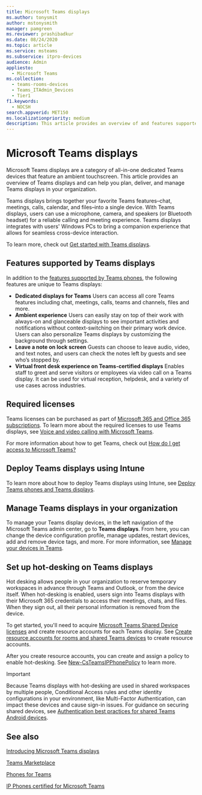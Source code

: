 ```yaml
---
title: Microsoft Teams displays
ms.author: tonysmit
author: mstonysmith
manager: pamgreen
ms.reviewer: prashibadkur
ms.date: 08/24/2020
ms.topic: article
ms.service: msteams
ms.subservice: itpro-devices
audience: Admin
appliesto: 
  - Microsoft Teams
ms.collection: 
  - teams-rooms-devices
  - Teams_ITAdmin_Devices
  - Tier1
f1.keywords: 
  - NOCSH
search.appverid: MET150
ms.localizationpriority: medium
description: This article provides an overview of and features supported by Microsoft Teams displays.
---
```


# Microsoft Teams displays

Microsoft Teams displays are a category of all-in-one dedicated Teams devices that feature an ambient touchscreen. This article provides an overview of Teams displays and can help you plan, deliver, and manage Teams displays in your organization.

Teams displays brings together your favorite Teams features&ndash;chat, meetings, calls, calendar, and files&ndash;into a single device. With Teams displays, users can use a microphone, camera, and speakers (or Bluetooth headset) for a reliable calling and meeting experience. Teams displays integrates with users' Windows PCs to bring a companion experience that allows for seamless cross-device interaction.

To learn more, check out [Get started with Teams displays](https://support.microsoft.com/office/get-started-with-teams-displays-ff299825-7f13-4528-96c2-1d3437e6d4e6).

## Features supported by Teams displays

In addition to the [features supported by Teams phones](phones-for-teams.md#features-supported-by-teams-phones), the following features are unique to Teams displays:

- **Dedicated displays for Teams** Users can access all core Teams features including chat, meetings, calls, teams and channels, files and more.
- **Ambient experience** Users can easily stay on top of their work with always-on and glanceable displays to see important activities and notifications without context-switching on their primary work device. Users can also personalize Teams displays by customizing the background through settings.
- **Leave a note on lock screen** Guests can choose to leave audio, video, and text notes, and users can check the notes left by guests and see who’s stopped by.  
- **Virtual front desk experience on Teams-certified displays** Enables staff to greet and serve visitors or employees via video call on a Teams display. It can be used for virtual reception, helpdesk, and a variety of use cases across industries.
  
## Required licenses

Teams licenses can be purchased as part of [Microsoft 365 and Office 365 subscriptions](/office365/servicedescriptions/teams-service-description). To learn more about the required licenses to use Teams displays, see [Voice and video calling with Microsoft Teams](https://products.office.com/microsoft-teams/voice-calling).

For more information about how to get Teams, check out [How do I get access to Microsoft Teams?](https://support.office.com/article/fc7f1634-abd3-4f26-a597-9df16e4ca65b)

## Deploy Teams displays using Intune

To learn more about how to deploy Teams displays using Intune, see [Deploy Teams phones and Teams displays](phones-displays-deploy.md).

## Manage Teams displays in your organization

To manage your Teams display devices, in the left navigation of the Microsoft Teams admin center, go to **Teams displays**. From here, you can change the device configuration profile, manage updates, restart devices, add and remove device tags, and more. For more information, see [Manage your devices in Teams](device-management.md).

## Set up hot-desking on Teams displays

Hot desking allows people in your organization to reserve temporary workspaces in advance through Teams and Outlook, or from the device itself. When hot-desking is enabled, users sign into Teams displays with their Microsoft 365 credentials to access their meetings, chats, and files. When they sign out, all their personal information is removed from the device.

To get started, you'll need to acquire [Microsoft Teams Shared Device licenses](../teams-add-on-licensing/teams-shared-device-license.md) and create resource accounts for each Teams display. See [Create resource accounts for rooms and shared Teams devices](../rooms/create-resource-account.md) to create resource accounts.

After you create resource accounts, you can create and assign a policy to enable hot-desking. See [New-CsTeamsIPPhonePolicy](/powershell/module/teams/new-csteamsipphonepolicy) to learn more.

> [!IMPORTANT]
> Because Teams displays with hot-desking are used in shared workspaces by multiple people, Conditional Access rules and other identity configurations in your environment, like Multi-Factor Authentication, can impact these devices and cause sign-in issues. For guidance on securing shared devices, see [Authentication best practices for shared Teams Android devices](authentication-best-practices-for-android-devices.md).

## See also

[Introducing Microsoft Teams displays](https://techcommunity.microsoft.com/t5/microsoft-teams-blog/introducing-microsoft-teams-displays/ba-p/1505437)

[Teams Marketplace](https://office.com/teamsdevices)

[Phones for Teams](phones-for-teams.md)

[IP Phones certified for Microsoft Teams](teams-ip-phones.md)


